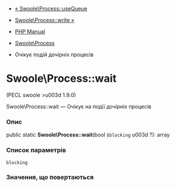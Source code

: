 - [« Swoole\Process::useQueue](swoole-process.usequeue.md)
- [Swoole\Process::write »](swoole-process.write.md)

- [PHP Manual](index.md)
- [Swoole\Process](class.swoole-process.md)
- Очікує подій дочірніх процесів

# Swoole\Process::wait

(PECL swoole \>u003d 1.9.0)

Swoole\Process::wait — Очікує на події дочірніх процесів

### Опис

public static **Swoole\Process::wait**(bool `$blocking` u003d ?): array

### Список параметрів

`blocking`

### Значення, що повертаються
